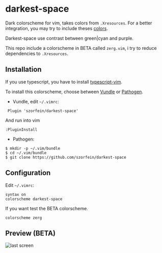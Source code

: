 # darkest-space

Dark colorscheme for vim, takes colors from `.Xresources`. For a better integration, you may try to include theses [colors](https://github.com/szorfein/dotfiles/tree/master/.colors).  

Darkest-space use contrast between green|cyan and purple.

This repo include a colorscheme in BETA called `zerg.vim`, i try to reduce dependencies to `.Xresources`.

<!--
Palettes:
 <img src="http://www.colorhexa.com/e0e0e0.png" height="24" width="42" /> e0e0e0
 <img src="http://www.colorhexa.com/e0e0e0.png" height="24" width="42" /> e0e0e0
 <img src="http://www.colorhexa.com/e0e0e0.png" height="24" width="42" /> e0e0e0
 <img src="http://www.colorhexa.com/e0e0e0.png" height="24" width="42" /> e0e0e0
 -->

## Installation

If you use typescript, you have to install [typescript-vim](https://github.com/leafgarland/typescript-vim).

To install this colorscheme, choose between 
[Vundle](https://github.com/gmarik/vundle) or
[Pathogen](https://github.com/tpope/vim-pathogen/).

* Vundle, edit `~/.vimrc`:

```
 Plugin 'szorfein/darkest-space'
```
And run into vim

    :PluginInstall

* Pathogen:

```
$ mkdir -p ~/.vim/bundle
$ cd ~/.vim/bundle
$ git clone https://github.com/szorfein/darkest-space
```

## Configuration

Edit `~/.vimrc`:

```
syntax on
colorscheme darkest-space
```

If you want test the BETA colorscheme.

```
colorscheme zerg
```

## Preview (BETA)

![last screen](https://raw.githubusercontent.com/szorfein/darkest-space/master/screenshot.jpg "screenshot")
